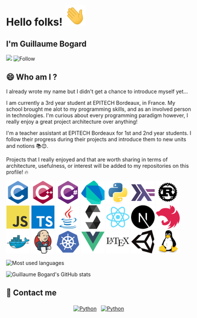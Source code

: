 # Hello folks! <img src="https://raw.githubusercontent.com/guillaumebgd/guillaumebgd/main/assets/gifs/wave.gif" width="56" height="56"/>

## I'm Guillaume Bogard

![](https://visitor-badge.laobi.icu/badge?page_id=guillaumebgd.guillaumebgd)
![Follow](https://img.shields.io/github/followers/guillaumebgd?label=Follow&style=social)

## 😄 Who am I ?

I already wrote my name but I didn't get a chance to introduce myself yet...

I am currently a 3rd year student at EPITECH Bordeaux, in France. My school brought me alot to my programming skills, and as an involved person in technologies.
I'm curious about every programming paradigm however, I really enjoy a great project architecture over anything!

I'm a teacher assistant at EPITECH Bordeaux for 1st and 2nd year students. I follow their progress during their projects and introduce them to new units and notions 📚😊.

Projects that I really enjoyed and that are worth sharing in terms of architecture, usefulness, or interest will be added to my repositories on this profile! 🔥

<img src="https://raw.githubusercontent.com/guillaumebgd/guillaumebgd/main/assets/icons/c/c-original.svg" width="64" height="64"/> <img src="https://raw.githubusercontent.com/guillaumebgd/guillaumebgd/main/assets/icons/cplusplus/cplusplus-original.svg" width="64" height="64"/> <img src="https://raw.githubusercontent.com/guillaumebgd/guillaumebgd/main/assets/icons/csharp/csharp-original.svg" width="64" height="64"/> <img src="https://raw.githubusercontent.com/guillaumebgd/guillaumebgd/main/assets/icons/dart/dart-original.svg" width="64" height="64"/> <img src="https://raw.githubusercontent.com/guillaumebgd/guillaumebgd/main/assets/icons/python/python-original.svg" width="64" height="64"/> <img src="https://raw.githubusercontent.com/guillaumebgd/guillaumebgd/main/assets/icons/haskell/haskell-original.svg" width="64" height="64"/> <img src="https://raw.githubusercontent.com/guillaumebgd/guillaumebgd/main/assets/icons/rust/rust-plain.svg" width="64" height="64"/> <img src="https://raw.githubusercontent.com/guillaumebgd/guillaumebgd/main/assets/icons/javascript/javascript-original.svg" width="64" height="64"/> <img src="https://raw.githubusercontent.com/guillaumebgd/guillaumebgd/main/assets/icons/typescript/typescript-original.svg" width="64" height="64"/> <img src="https://raw.githubusercontent.com/guillaumebgd/guillaumebgd/main/assets/icons/java/java-original.svg" width="64" height="64"/> <img src="https://raw.githubusercontent.com/guillaumebgd/guillaumebgd/main/assets/icons/solidity/solidity-original.svg" width="64" height="64"/> <img src="https://raw.githubusercontent.com/guillaumebgd/guillaumebgd/main/assets/icons/react/react-original.svg" width="64" height="64"/> <img src="https://raw.githubusercontent.com/guillaumebgd/guillaumebgd/main/assets/icons/nextjs/nextjs-original.svg" width="64" height="64"/> <img src="https://raw.githubusercontent.com/guillaumebgd/guillaumebgd/main/assets/icons/nestjs/nestjs-plain.svg" width="64" height="64"/> <img src="https://raw.githubusercontent.com/guillaumebgd/guillaumebgd/main/assets/icons/docker/docker-original.svg" width="64" height="64"/> <img src="https://raw.githubusercontent.com/guillaumebgd/guillaumebgd/main/assets/icons/jenkins/jenkins-original.svg" width="64" height="64"/> <img src="https://raw.githubusercontent.com/guillaumebgd/guillaumebgd/main/assets/icons/kubernetes/kubernetes-plain.svg" width="64" height="64"/> <img src="https://raw.githubusercontent.com/guillaumebgd/guillaumebgd/main/assets/icons/vuejs/vuejs-original.svg" width="64" height="64"/> <img src="https://raw.githubusercontent.com/guillaumebgd/guillaumebgd/main/assets/icons/latex/latex-original.svg" width="64" height="64"/> <img src="https://raw.githubusercontent.com/guillaumebgd/guillaumebgd/main/assets/icons/unity/unity-original.svg" width="64" height="64"/> <img src="https://raw.githubusercontent.com/guillaumebgd/guillaumebgd/main/assets/icons/linux/linux-original.svg" width="64" height="64"/>

![Most used languages](https://github-readme-stats.vercel.app/api/top-langs/?username=guillaumebgd&theme=dracula&title_color=aa80ff&text_color=ccb3ff)

![Guillaume Bogard's GitHub stats](https://github-readme-stats.vercel.app/api?username=guillaumebgd&count_private=true&show_icons=true&theme=dracula&title_color=aa80ff&text_color=ccb3ff)

## 💬 Contact me

<p align="center">
  <a href="https://www.linkedin.com/in/guillaume-bogard-coquard-94abb41a4/" target="_blank" rel="noopener noreferrer"> <img src="https://cdn-icons-png.flaticon.com/512/174/174857.png" alt="Python" height="40" style="vertical-align:top; margin:4px"></a>
  <a href="https://www.malt.fr/profile/guillaumebogard2" target="_blank" rel="noopener noreferrer"> <img src="https://lh3.googleusercontent.com/q5SsBlDIb3lq4x9lJ3tHbLrq4Xs5yMZ3F8EnBkIb4-EGEtljPNLaxDUq6nYBrtjeb3aRPXU4iIMrhm0tbVA" alt="Python" height="40" style="vertical-align:top; margin:4px"></a>
</p>
